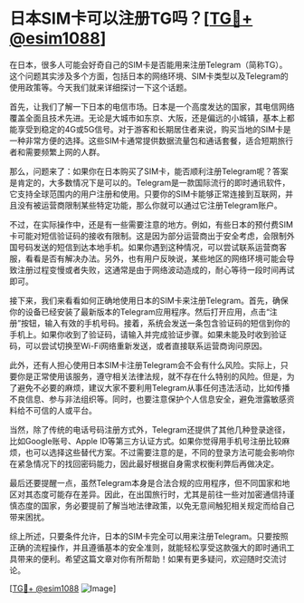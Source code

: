 # 日本SIM卡可以注册TG吗？[[TG💪+ @esim1088](https://t.me/s/esim1088)]

在日本，很多人可能会好奇自己的SIM卡是否能用来注册Telegram（简称TG）。这个问题其实涉及多个方面，包括日本的网络环境、SIM卡类型以及Telegram的使用政策等。今天我们就来详细探讨一下这个话题。

首先，让我们了解一下日本的电信市场。日本是一个高度发达的国家，其电信网络覆盖全面且技术先进。无论是大城市如东京、大阪，还是偏远的小城镇，基本上都能享受到稳定的4G或5G信号。对于游客和长期居住者来说，购买当地的SIM卡是一种非常方便的选择。这些SIM卡通常提供数据流量包和通话套餐，适合短期旅行者和需要频繁上网的人群。

那么，问题来了：如果你在日本购买了SIM卡，能否顺利注册Telegram呢？答案是肯定的，大多数情况下是可以的。Telegram是一款国际流行的即时通讯软件，它支持全球范围内的用户注册和使用。只要你的SIM卡能够正常连接到互联网，并且没有被运营商限制某些特定功能，那么你就可以通过它注册Telegram账户。

不过，在实际操作中，还是有一些需要注意的地方。例如，有些日本的预付费SIM卡可能对短信验证码的接收有限制。这是因为部分运营商出于安全考虑，会限制外国号码发送的短信到达本地手机。如果你遇到这种情况，可以尝试联系运营商客服，看看是否有解决办法。另外，也有用户反映说，某些地区的网络环境可能会导致注册过程变慢或者失败，这通常是由于网络波动造成的，耐心等待一段时间再试即可。

接下来，我们来看看如何正确地使用日本的SIM卡来注册Telegram。首先，确保你的设备已经安装了最新版本的Telegram应用程序。然后打开应用，点击“注册”按钮，输入有效的手机号码。接着，系统会发送一条包含验证码的短信到你的手机上。如果你收到了验证码，请输入并完成验证步骤。如果未能及时收到验证码，可以尝试切换至Wi-Fi网络重新发送，或者直接联系运营商询问原因。

此外，还有人担心使用日本SIM卡注册Telegram会不会有什么风险。实际上，只要你是正常使用该服务，遵守相关法律法规，就不存在什么特别的风险。但是，为了避免不必要的麻烦，建议大家不要利用Telegram从事任何违法活动，比如传播不良信息、参与非法组织等。同时，也要注意保护个人信息安全，避免泄露敏感资料给不可信的人或平台。

当然，除了传统的电话号码注册方式外，Telegram还提供了其他几种登录途径，比如Google账号、Apple ID等第三方认证方式。如果你觉得用手机号注册比较麻烦，也可以选择这些替代方案。不过需要注意的是，不同的登录方法可能会影响你在紧急情况下的找回密码能力，因此最好根据自身需求权衡利弊后再做决定。

最后还要提醒一点，虽然Telegram本身是合法合规的应用程序，但不同国家和地区对其态度可能存在差异。因此，在出国旅行时，尤其是前往一些对加密通信持谨慎态度的国家，务必要提前了解当地法律政策，以免无意间触犯相关规定而给自己带来困扰。

综上所述，只要条件允许，日本的SIM卡完全可以用来注册Telegram。只要按照正确的流程操作，并且遵循基本的安全准则，就能轻松享受这款强大的即时通讯工具带来的便利。希望这篇文章对你有所帮助！如果有更多疑问，欢迎随时交流讨论。

[[TG💪+ @esim1088](https://t.me/s/esim1088) ![Image](https://i.postimg.cc/4NQfJmqS/Snipaste-2025-05-13-00-14-12.png)]